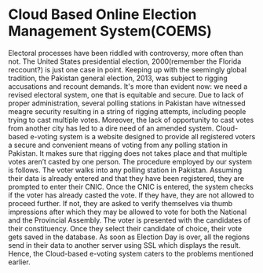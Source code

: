 # Cloud Based Online Election Management System(COEMS)
Electoral processes have been riddled with controversy, more often than not. The 
United States presidential election, 2000(remember the Florida reccount?) is 
just one case in point. Keeping up with the seemingly global tradition, the Pakistan 
general election, 2013, was subject to rigging accusations and recount demands.
It's more than evident now: we need a revised electoral system, one that is equitable 
and secure.
Due to lack of proper administration, several polling stations in Pakistan have
witnessed meagre security resulting in a string of rigging attempts, including people
trying to cast multiple votes. Moreover, the lack of opportunity to cast votes from another
city has led to a dire need of an amended system.
Cloud-based e-voting system is a website designed to provide all registered voters
a secure and convenient means of voting from any polling station in Pakistan. It makes
sure that rigging does not takes place and that multiple votes aren’t casted by one person.
The procedure employed by our system is follows. The voter walks into any polling
station in Pakistan. Assuming their data is already entered and that they have been
registered, they are prompted to enter their CNIC. Once the CNIC is entered, the system
checks if the voter has already casted the vote. If they have, they are not allowed to
proceed further. If not, they are asked to verify themselves via thumb impressions after
which they may be allowed to vote for both the National and the Provincial Assembly.
The voter is presented with the candidates of their constituency. Once they select their
candidate of choice, their vote gets saved in the database. As soon as Election Day is over,
all the regions send in their data to another server using SSL which displays the result.
Hence, the Cloud-based e-voting system caters to the problems mentioned earlier.
